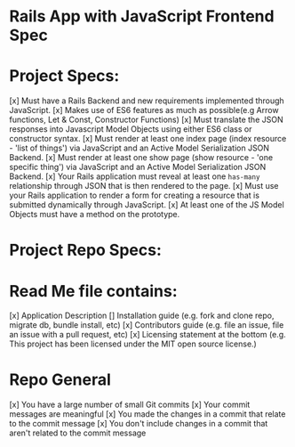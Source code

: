 # Rails App with JavaScript Frontend Spec
# Project Specs:
[x] Must have a Rails Backend and new requirements implemented through JavaScript.
[x] Makes use of ES6 features as much as possible(e.g Arrow functions, Let & Const, Constructor Functions)
[x] Must translate the JSON responses into Javascript Model Objects using either ES6 class or constructor syntax.
[x] Must render at least one index page (index resource - 'list of things') via JavaScript and an Active Model Serialization JSON Backend.
[x] Must render at least one show page (show resource - 'one specific thing') via JavaScript and an Active Model Serialization JSON Backend.
[x] Your Rails application must reveal at least one `has-many` relationship through JSON that is then rendered to the page.
[x] Must use your Rails application to render a form for creating a resource that is submitted dynamically through JavaScript.
[x] At least one of the JS Model Objects must have a method on the prototype.

# Project Repo Specs:
# Read Me file contains:
[x] Application Description
[] Installation guide (e.g. fork and clone repo, migrate db, bundle install, etc)
[x] Contributors guide (e.g. file an issue, file an issue with a pull request, etc)
[x] Licensing statement at the bottom (e.g. This project has been licensed under the MIT open source license.)
# Repo General
[x] You have a large number of small Git commits
[x] Your commit messages are meaningful
[x] You made the changes in a commit that relate to the commit message
[x] You don't include changes in a commit that aren't related to the commit message
